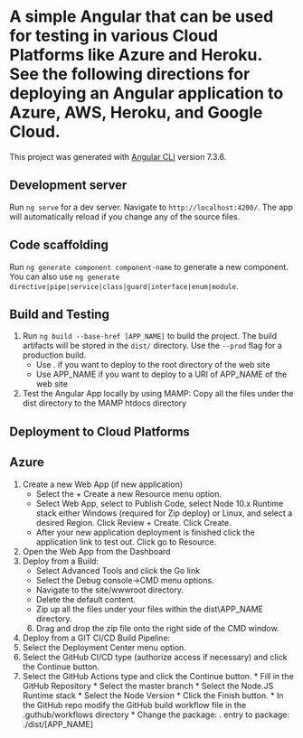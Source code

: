 # A simple Angular that can be used for testing in various Cloud Platforms like Azure and Heroku. See the following directions for deploying an Angular application to Azure, AWS, Heroku, and Google Cloud.
This project was generated with [Angular CLI](https://github.com/angular/angular-cli) version 7.3.6.

## Development server
Run `ng serve` for a dev server. Navigate to `http://localhost:4200/`. The app will automatically reload if you change any of the source files.

## Code scaffolding
Run `ng generate component component-name` to generate a new component. You can also use `ng generate directive|pipe|service|class|guard|interface|enum|module`.

## Build and Testing
1. Run `ng build --base-href [APP_NAME]` to build the project. The build artifacts will be stored in the `dist/` directory. Use the `--prod` flag for a production build.
    * Use . if you want to deploy to the root directory of the web site
    * Use APP_NAME if you want to deploy to a URI of APP_NAME of the web site
2. Test the Angular App locally by using MAMP: Copy all the files under the dist directory to the MAMP htdocs directory

## Deployment to Cloud Platforms
## Azure
1. Create a new Web App (if new application)
    * Select the + Create a new Resource menu option.
    * Select Web App, select to Publish Code, select Node 10.x Runtime stack either Windows (required for Zip deploy) or Linux, and select a desired Region. Click Review + Create. Click Create.
    * After your new application deployment is finished click the application link to test out. Click go to Resource.
2. Open the Web App from the Dashboard
3. Deploy from a Build:
    * Select Advanced Tools and click the Go link
    * Select the Debug console->CMD menu options.
    * Navigate to the site/wwwroot directory.
    * Delete the default content.
    * Zip up all the files under your files within the dist\APP_NAME directory. 
    6. Drag and drop the zip file onto the right side of the CMD window.		 
4. Deploy from a GIT CI/CD Build Pipeline:
  1. Select the Deployment Center menu option.
  2. Select the GitHub CI/CD type (authorize access if necessary) and click the Continue button.
  3. Select the GitHub Actions type and click the Continue button.
    * Fill in the GitHub Repository
    * Select the master branch
    * Select the Node.JS Runtime stack
    * Select the Node Version
    * Click the Finish button.
    * In the GitHub repo modify the GitHub build workflow file in the .guthub/workflows directory
    * Change the package: . entry to package: ./dist/[APP_NAME]
